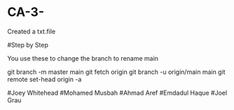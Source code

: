 # CA-3-
Created a txt.file

#Step by Step

You use these to change the branch to rename main

git branch -m master main
git fetch origin
git branch -u origin/main main
git remote set-head origin -a


#Joey Whitehead
#Mohamed Musbah
#Ahmad Aref
#Emdadul Haque
#Joel Grau
